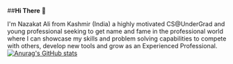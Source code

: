 ##**Hi There** 👋

I'm Nazakat Ali from Kashmir (India) a highly motivated CS@UnderGrad and young professional seeking to get name and fame in the professional world where I can showcase my skills and problem solving capabilities to compete with others, develop new tools and grow as an Experienced Professional.
[![Anurag's GitHub stats](https://github-readme-stats.vercel.app/api?username=aleesoffy)](https://github.com/anuraghazra/github-readme-stats)
